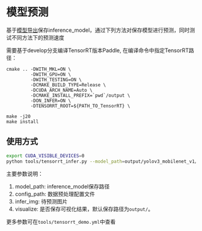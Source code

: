 # 模型预测

基于[模型导出](EXPORT_MODEL.md)保存inference_model，通过下列方法对保存模型进行预测，同时测试不同方法下的预测速度

需要基于develop分支编译TensorRT版本Paddle, 在编译命令中指定TensorRT路径：

```
cmake .. -DWITH_MKL=ON \
         -DWITH_GPU=ON \
         -DWITH_TESTING=ON \
         -DCMAKE_BUILD_TYPE=Release \
         -DCUDA_ARCH_NAME=Auto \
         -DCMAKE_INSTALL_PREFIX=`pwd`/output \
         -DON_INFER=ON \
         -DTENSORRT_ROOT=${PATH_TO_TensorRT} \

make -j20
make install
```

## 使用方式

```bash
export CUDA_VISIBLE_DEVICES=0
python tools/tensorrt_infer.py --model_path=output/yolov3_mobilenet_v1/ --config_path=tools/tensorrt_demo.yml --infer_img=demo/000000570688.jpg --visualize
```


主要参数说明：

1. model_path: inference_model保存路径
2. config_path: 数据预处理配置文件
3. infer_img: 待预测图片
4. visualize: 是否保存可视化结果，默认保存路径为```output/```。


更多参数可在```tools/tensorrt_demo.yml```中查看
